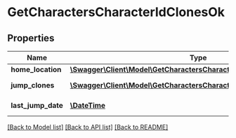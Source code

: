 # GetCharactersCharacterIdClonesOk

## Properties
Name | Type | Description | Notes
------------ | ------------- | ------------- | -------------
**home_location** | [**\Swagger\Client\Model\GetCharactersCharacterIdClonesOkHomeLocation**](GetCharactersCharacterIdClonesOkHomeLocation.md) |  | [optional] 
**jump_clones** | [**\Swagger\Client\Model\GetCharactersCharacterIdClonesOkJumpClones[]**](GetCharactersCharacterIdClonesOkJumpClones.md) | jump_clones array | 
**last_jump_date** | [**\DateTime**](\DateTime.md) | last_jump_date string | [optional] 

[[Back to Model list]](../README.md#documentation-for-models) [[Back to API list]](../README.md#documentation-for-api-endpoints) [[Back to README]](../README.md)


